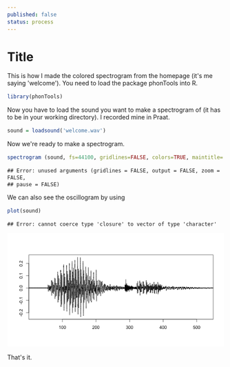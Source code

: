 ```yaml
---
published: false
status: process
---
```


Title
========================================================

This is how I made the colored spectrogram from the homepage (it's me saying 'welcome'). You need to load the package phonTools into R.



```r
library(phonTools)
```

Now you have to load the sound you want to make a spectrogram of (it has to be in your working directory). I recorded mine in Praat.


```r
sound = loadsound('welcome.wav')
```

Now we're ready to make a spectrogram.


```r
spectrogram (sound, fs=44100, gridlines=FALSE, colors=TRUE, maintitle= "Welcome", output=FALSE, zoom=FALSE, pause = FALSE, maxfreq=5500)
```

```
## Error: unused arguments (gridlines = FALSE, output = FALSE, zoom = FALSE,
## pause = FALSE)
```

We can also see the oscillogram by using


```r
plot(sound)
```

```
## Error: cannot coerce type 'closure' to vector of type 'character'
```

![plot of chunk unnamed-chunk-4](assets/fig/unnamed-chunk-4.png) 



That's it. 
